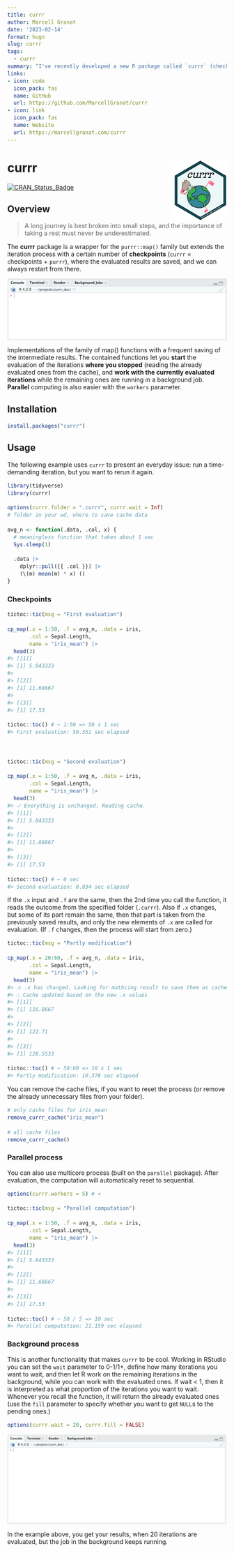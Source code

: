 ```yaml
---
title: currr
author: Marcell Granat
date: '2023-02-14'
format: hugo
slug: currr
tags:
  - currr
summary: "I've recently developed a new R package called `currr` (checkpoints & purrr), and I'm thrilled to share it with you. With currr, you can easily manage time-consuming iterations, parallel computing and multitasking."
links:
- icon: code
  icon_pack: fas
  name: GitHub
  url: https://github.com/MarcellGranat/currr
- icon: link
  icon_pack: fas
  name: Website
  url: https://marcellgranat.com/currr
---
```



# currr <img src="https://raw.githubusercontent.com/MarcellGranat/marcellgranat-website/main/static/currr/logo.png" align="right" width="120px" />

<!-- badges: start -->

[![CRAN_Status_Badge](https://www.r-pkg.org/badges/version/currr)](https://cran.r-project.org/package=currr)
<!-- badges: end -->

## Overview

> A long journey is best broken into small steps, and the importance of
> taking a rest must never be underestimated.

The **currr** package is a wrapper for the `purrr::map()` family but
extends the iteration process with a certain number of **checkpoints**
(`currr` = `c`heckpoints + `purrr`), where the evaluated results are
saved, and we can always restart from there.

<img src="https://raw.githubusercontent.com/MarcellGranat/marcellgranat-website/main/static/currr/example.gif" align="center" />

Implementations of the family of map() functions with a frequent saving
of the intermediate results. The contained functions let you **start**
the evaluation of the iterations **where you stopped** (reading the
already evaluated ones from the cache), and **work with the currently
evaluated iterations** while the remaining ones are running in a
background job. **Parallel** computing is also easier with the `workers`
parameter.

## Installation

``` r
install.packages("currr")
```

## Usage

The following example uses `currr` to present an everyday issue: run a
time-demanding iteration, but you want to rerun it again.

``` r
library(tidyverse)
library(currr)

options(currr.folder = ".currr", currr.wait = Inf)
# folder in your wd, where to save cache data

avg_n <- function(.data, .col, x) {
  # meaningless function that takes about 1 sec
  Sys.sleep(1)

  .data |>
    dplyr::pull({{ .col }}) |>
    (\(m) mean(m) * x) ()
}
```

### Checkpoints

``` r
tictoc::tic(msg = "First evaluation")

cp_map(.x = 1:50, .f = avg_n, .data = iris,
       .col = Sepal.Length,
       name = "iris_mean") |>
  head(3)
#> [[1]]
#> [1] 5.843333
#>
#> [[2]]
#> [1] 11.68667
#>
#> [[3]]
#> [1] 17.53

tictoc::toc() # ~ 1:50 => 50 x 1 sec
#> First evaluation: 50.351 sec elapsed



tictoc::tic(msg = "Second evaluation")

cp_map(.x = 1:50, .f = avg_n, .data = iris,
       .col = Sepal.Length,
       name = "iris_mean") |>
  head(3)
#> ✓ Everything is unchanged. Reading cache.
#> [[1]]
#> [1] 5.843333
#>
#> [[2]]
#> [1] 11.68667
#>
#> [[3]]
#> [1] 17.53

tictoc::toc() # ~ 0 sec
#> Second evaluation: 0.034 sec elapsed
```

If the `.x` input and `.f` are the same, then the 2nd time you call the
function, it reads the outcome from the specified folder (`.currr`).
Also if `.x` changes, but some of its part remain the same, then that
part is taken from the previously saved results, and only the new
elements of `.x` are called for evaluation. (If `.f` changes, then the
process will start from zero.)

``` r
tictoc::tic(msg = "Partly modification")

cp_map(.x = 20:60, .f = avg_n, .data = iris,
       .col = Sepal.Length,
       name = "iris_mean") |>
  head(3)
#> ⚠ .x has changed. Looking for mathcing result to save them as cache
#> ◌ Cache updated based on the new .x values
#> [[1]]
#> [1] 116.8667
#>
#> [[2]]
#> [1] 122.71
#>
#> [[3]]
#> [1] 128.5533

tictoc::toc() # ~ 50:60 => 10 x 1 sec
#> Partly modification: 10.378 sec elapsed
```

You can remove the cache files, if you want to reset the process (or
remove the already unnecessary files from your folder).

``` r
# only cache files for iris_mean
remove_currr_cache("iris_mean")

# all cache files
remove_currr_cache()
```

### Parallel process

You can also use multicore process (built on the `parallel` package).
After evaluation, the computation will automatically reset to
sequential.

``` r
options(currr.workers = 5) # <

tictoc::tic(msg = "Parallel computation")

cp_map(.x = 1:50, .f = avg_n, .data = iris,
       .col = Sepal.Length,
       name = "iris_mean") |>
  head(3)
#> [[1]]
#> [1] 5.843333
#>
#> [[2]]
#> [1] 11.68667
#>
#> [[3]]
#> [1] 17.53

tictoc::toc() # ~ 50 / 5 => 10 sec
#> Parallel computation: 21.159 sec elapsed
```

### Background process

This is another functionality that makes `currr` to be cool. Working in
RStudio you can set the `wait` parameter to 0-1/1+, define how many
iterations you want to wait, and then let R work on the remaining
iterations in the background, while you can work with the evaluated
ones. If wait \< 1, then it is interpreted as what proportion of the
iterations you want to wait. Whenever you recall the function, it will
return the already evaluated ones (use the `fill` parameter to specify
whether you want to get `NULL`s to the pending ones.)

``` r
options(currr.wait = 20, currr.fill = FALSE)
```

<img src="https://raw.githubusercontent.com/MarcellGranat/marcellgranat-website/main/static/currr/example2.gif" align="center" />

In the example above, you get your results, when 20 iterations are
evaluated, but the job in the background keeps running.




